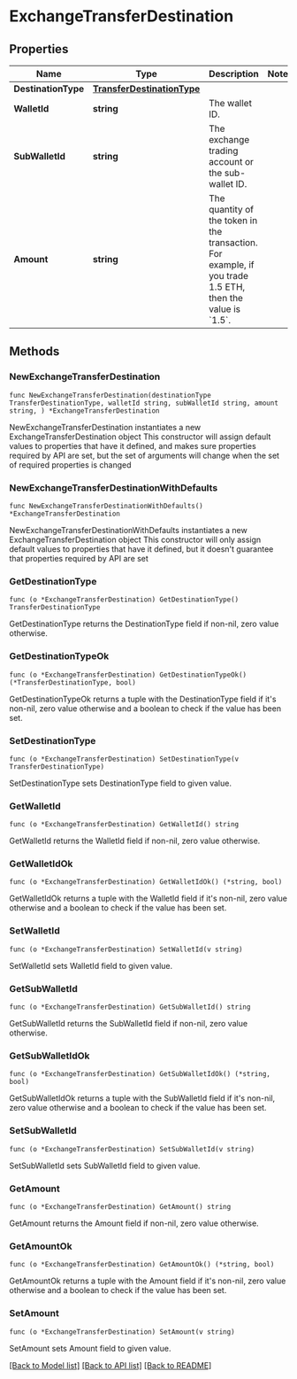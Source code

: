 # ExchangeTransferDestination

## Properties

Name | Type | Description | Notes
------------ | ------------- | ------------- | -------------
**DestinationType** | [**TransferDestinationType**](TransferDestinationType.md) |  | 
**WalletId** | **string** | The wallet ID. | 
**SubWalletId** | **string** | The exchange trading account or the sub-wallet ID. | 
**Amount** | **string** | The quantity of the token in the transaction. For example, if you trade 1.5 ETH, then the value is &#x60;1.5&#x60;.  | 

## Methods

### NewExchangeTransferDestination

`func NewExchangeTransferDestination(destinationType TransferDestinationType, walletId string, subWalletId string, amount string, ) *ExchangeTransferDestination`

NewExchangeTransferDestination instantiates a new ExchangeTransferDestination object
This constructor will assign default values to properties that have it defined,
and makes sure properties required by API are set, but the set of arguments
will change when the set of required properties is changed

### NewExchangeTransferDestinationWithDefaults

`func NewExchangeTransferDestinationWithDefaults() *ExchangeTransferDestination`

NewExchangeTransferDestinationWithDefaults instantiates a new ExchangeTransferDestination object
This constructor will only assign default values to properties that have it defined,
but it doesn't guarantee that properties required by API are set

### GetDestinationType

`func (o *ExchangeTransferDestination) GetDestinationType() TransferDestinationType`

GetDestinationType returns the DestinationType field if non-nil, zero value otherwise.

### GetDestinationTypeOk

`func (o *ExchangeTransferDestination) GetDestinationTypeOk() (*TransferDestinationType, bool)`

GetDestinationTypeOk returns a tuple with the DestinationType field if it's non-nil, zero value otherwise
and a boolean to check if the value has been set.

### SetDestinationType

`func (o *ExchangeTransferDestination) SetDestinationType(v TransferDestinationType)`

SetDestinationType sets DestinationType field to given value.


### GetWalletId

`func (o *ExchangeTransferDestination) GetWalletId() string`

GetWalletId returns the WalletId field if non-nil, zero value otherwise.

### GetWalletIdOk

`func (o *ExchangeTransferDestination) GetWalletIdOk() (*string, bool)`

GetWalletIdOk returns a tuple with the WalletId field if it's non-nil, zero value otherwise
and a boolean to check if the value has been set.

### SetWalletId

`func (o *ExchangeTransferDestination) SetWalletId(v string)`

SetWalletId sets WalletId field to given value.


### GetSubWalletId

`func (o *ExchangeTransferDestination) GetSubWalletId() string`

GetSubWalletId returns the SubWalletId field if non-nil, zero value otherwise.

### GetSubWalletIdOk

`func (o *ExchangeTransferDestination) GetSubWalletIdOk() (*string, bool)`

GetSubWalletIdOk returns a tuple with the SubWalletId field if it's non-nil, zero value otherwise
and a boolean to check if the value has been set.

### SetSubWalletId

`func (o *ExchangeTransferDestination) SetSubWalletId(v string)`

SetSubWalletId sets SubWalletId field to given value.


### GetAmount

`func (o *ExchangeTransferDestination) GetAmount() string`

GetAmount returns the Amount field if non-nil, zero value otherwise.

### GetAmountOk

`func (o *ExchangeTransferDestination) GetAmountOk() (*string, bool)`

GetAmountOk returns a tuple with the Amount field if it's non-nil, zero value otherwise
and a boolean to check if the value has been set.

### SetAmount

`func (o *ExchangeTransferDestination) SetAmount(v string)`

SetAmount sets Amount field to given value.



[[Back to Model list]](../README.md#documentation-for-models) [[Back to API list]](../README.md#documentation-for-api-endpoints) [[Back to README]](../README.md)



